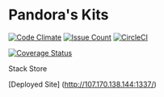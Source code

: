 # Pandora's Kits
[![Code Climate](https://codeclimate.com/github/jdhang/pandoras-kits/badges/gpa.svg)](https://codeclimate.com/github/jdhang/pandoras-kits)
[![Issue Count](https://codeclimate.com/github/jdhang/pandoras-kits/badges/issue_count.svg)](https://codeclimate.com/github/jdhang/pandoras-kits)
[![CircleCI](https://circleci.com/gh/jdhang/pandoras-kits/tree/master.svg?style=svg)](https://circleci.com/gh/jdhang/pandoras-kits/tree/master)
<!-- [![Build Status](https://travis-ci.org/jdhang/pandoras-kits.svg?branch=master)](https://travis-ci.org/jdhang/pandoras-kits) -->
[![Coverage Status](https://coveralls.io/repos/github/jdhang/pandoras-kits/badge.svg?branch=master)](https://coveralls.io/github/jdhang/pandoras-kits?branch=master)

Stack Store

[Deployed Site] (http://107.170.138.144:1337/)

